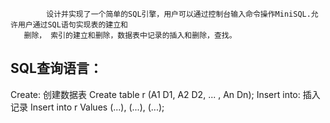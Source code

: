             设计并实现了一个简单的SQL引擎，用户可以通过控制台输入命令操作MiniSQL.允许用户通过SQL语句实现表的建立和
       删除， 索引的建立和删除，数据表中记录的插入和删除，查找。
   
   
<h2>SQL查询语言：</h2>
            Create:
                        创建数据表
                        Create table r
                                    (A1 D1,
 			 A2 D2,
                                    ... ,
                                    An Dn);
            Insert into:
                        插入记录
                        Insert into r Values
                                    (...),
                                    (...),
                                    (...);

